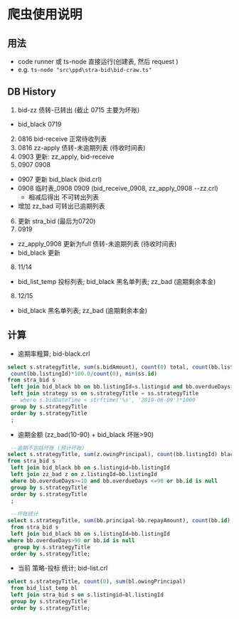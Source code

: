 # 爬虫使用说明

## 用法
* code runner 或 ts-node 直接运行(创建表, 然后 request ) 
* e.g. `ts-node "src\ppd\stra-bid\bid-craw.ts"`

## DB History
1. bid-zz  债转-已转出  (截止 0715 主要为坏账)
  - bid_black 0719
2. 0816 bid-receive 正常待收列表
3. 0816 zz-apply  债转-未逾期列表 (待收时间表)
4. 0903 更新: zz_apply, bid-receive
5. 0907  0908
  - 0907 更新 bid_black (bid.crl)
  - 0908  临时表_0908 0909  (bid_receive_0908, zz_apply_0908 --zz.crl)
    - 相减后得出 不可转出列表 
  - 增加 zz_bad 可转出已逾期列表
6. 更新 stra_bid (最后为0720)
7. 0919
  - zz_apply_0908 更新为full 债转-未逾期列表 (待收时间表)
  - bid_black 更新
8. 11/14
  - bid_list_temp 投标列表; bid_black 黑名单列表; zz_bad (逾期剩余本金)
8. 12/15
  - bid_black 黑名单列表; zz_bad (逾期剩余本金)


## 计算

* 逾期率粗算; bid-black.crl
```sql
select s.strategyTitle, sum(s.bidAmount), count(0) total, count(bb.listingId) black, 
 count(bb.listingId)*100.0/count(0), min(ss.id)
from stra_bid s
 left join bid_black bb on bb.listingId=s.listingid and bb.overdueDays>=10
 left join strategy ss on s.strategyTitle = ss.strategyTitle
 -- where s.bidDateTime < strftime('%s', '2019-06-09')*1000
 group by s.strategyTitle
 order by s.strategyTitle
 ;

```

* 逾期金额 (zz_bad(10-90) + bid_black 坏账>90)
```sql
 --逾期不包括坏账 (预计坏账)
select s.strategyTitle, sum(z.owingPrincipal), count(bb.listingId) black
from stra_bid s
 left join bid_black bb on s.listingid=bb.listingId
 left join zz_bad z on z.listingId=bb.listingId
 where bb.overdueDays>=10 and bb.overdueDays <=90 or bb.id is null
 group by s.strategyTitle
 order by s.strategyTitle
 ; 
 
 --坏账统计
select s.strategyTitle, sum(bb.principal-bb.repayAmount), count(bb.id)
 from stra_bid s
 left join bid_black bb on s.listingId=bb.listingId 
where bb.overdueDays>90 or bb.id is null
  group by s.strategyTitle
 order by s.strategyTitle;
```

* 当前 策略-投标 统计; bid-list.crl
```sql
select s.strategyTitle, count(0), sum(bl.owingPrincipal)
 from bid_list_temp bl 
 left join stra_bid s on s.listingid=bl.listingId
 group by s.strategyTitle
 order by s.strategyTitle;
```
